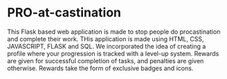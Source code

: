 # PRO-at-castination

This Flask based web application is made to stop people do procastination and complete their work. THis application is made using HTML, CSS, JAVASCRIPT, FLASK and SQL. We incorporated the idea of creating a profile where your progression is tracked with a level-up system. Rewards are given for successful completion of tasks, and penalties are given otherwise. Rewards take the form of exclusive badges and icons.

